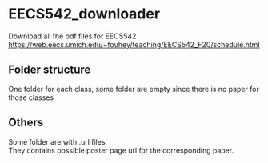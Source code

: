 # EECS542_downloader
Download all the pdf files for EECS542
https://web.eecs.umich.edu/~fouhey/teaching/EECS542_F20/schedule.html

## Folder structure
One folder for each class, some folder are empty since there is no paper for those classes

## Others
Some folder are with .url files. \
They contains possible poster page url for the corresponding paper.
